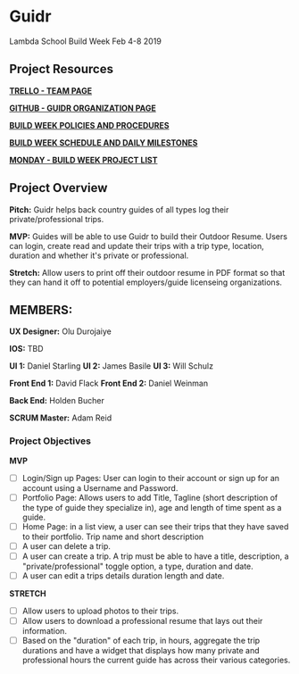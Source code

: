 # Guidr
Lambda School Build Week Feb 4-8 2019

## Project Resources

**[TRELLO - TEAM PAGE](https://trello.com/guidr3)**

**[GITHUB - GUIDR ORGANIZATION PAGE](https://github.com/lsbw-guidr)**

**[BUILD WEEK POLICIES AND PROCEDURES](https://www.notion.so/Policies-and-Procedures-19e679fc1a284b668d8132dd8d7228cd)**

**[BUILD WEEK SCHEDULE AND DAILY MILESTONES](https://www.notion.so/Build-week-Schedule-and-Daily-Milestones-7f0aca2ad598459fa4492fdac9881d5b)**

**[MONDAY - BUILD WEEK PROJECT LIST](https://lambdaschool.monday.com/boards/165411499/pulses/170248161)**

## Project Overview
**Pitch:** Guidr helps back country guides of all types log their private/professional trips. 

**MVP:** Guides will be able to use Guidr to build their Outdoor Resume. Users can login, create read and update their trips with a trip type, location, duration and whether it's private or professional.

**Stretch:** Allow users to print off their outdoor resume in PDF format so that they can hand it off to potential employers/guide licenseing organizations.

## MEMBERS:

**UX Designer:** Olu Durojaiye

**IOS:** TBD

**UI 1:** Daniel Starling
**UI 2:** James Basile
**UI 3:** Will Schulz

**Front End 1:** David Flack
**Front End 2:** Daniel Weinman

**Back End:** Holden Bucher

**SCRUM Master:** Adam Reid

### Project Objectives

**MVP**

- [ ] Login/Sign up Pages: User can login to their account or sign up for an account using a Username and Password. 
- [ ] Portfolio Page: Allows users to add Title, Tagline (short description of the type of guide they specialize in), age and length of time spent as a guide. 
- [ ] Home Page: in a list view, a user can see their trips that they have saved to their portfolio. Trip name and short description 
- [ ] A user can delete a trip.
- [ ] A user can create a trip. A trip must be able to have a title, description, a "private/professional" toggle option, a type, duration and date.
- [ ] A user can edit a trips details duration length and date.

**STRETCH**

- [ ] Allow users to upload photos to their trips. 
- [ ] Allow users to download a professional resume that lays out their information.
- [ ] Based on the "duration" of each trip, in hours, aggregate the trip durations and have a widget that displays how many private and professional hours the current guide has across their various categories. 
